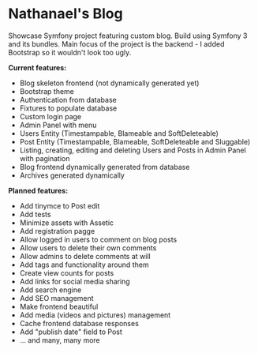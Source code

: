 Nathanael's Blog
===============

Showcase Symfony project featuring custom blog. Build using Symfony 3 and its bundles. Main focus of the project is the backend - I added Bootstrap so it wouldn't look too ugly.

**Current features:**
* Blog skeleton frontend (not dynamically generated yet)
* Bootstrap theme
* Authentication from database
* Fixtures to populate database
* Custom login page
* Admin Panel with menu
* Users Entity (Timestampable, Blameable and SoftDeleteable)
* Post Entity (Timestampable, Blameable, SoftDeleteable and Sluggable)
* Listing, creating, editing and deleting Users and Posts in Admin Panel with pagination
* Blog frontend dynamically generated from database
* Archives generated dynamically

**Planned features:**
* Add tinymce to Post edit
* Add tests
* Minimize assets with Assetic
* Add registration pagge
* Allow logged in users to comment on blog posts
* Allow users to delete their own comments
* Allow admins to delete comments at will
* Add tags and functionality around them
* Create view counts for posts
* Add links for social media sharing
* Add search engine
* Add SEO management
* Make frontend beautiful
* Add media (videos and pictures) management
* Cache frontend database responses
* Add "publish date" field to Post
* ... and many, many more
